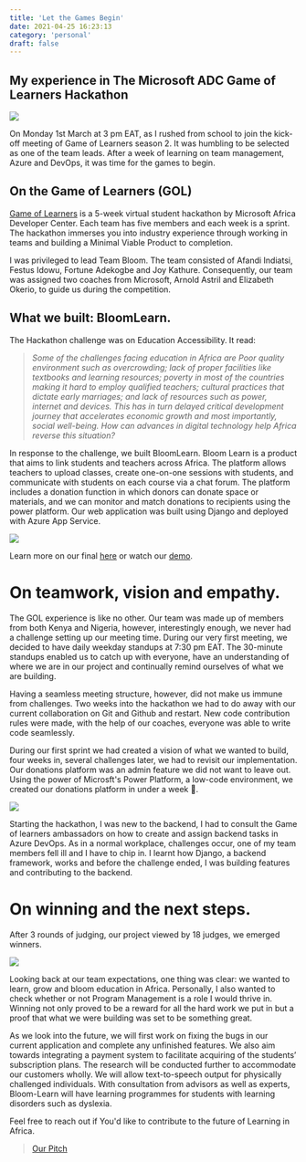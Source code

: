 ```yaml
---
title: 'Let the Games Begin'
date: 2021-04-25 16:23:13
category: 'personal'
draft: false
---
```


## My experience in The Microsoft ADC Game of Learners Hackathon

![](/images/gol-img-1.png)

On Monday 1st March at 3 pm EAT, as I rushed from school to join the kick-off meeting of Game of Learners season 2. It was humbling to be selected as one of the team leads. After a week of learning on team management, Azure and DevOps, it was time for the games to begin.

## On the Game of Learners (GOL)

[Game of Learners](http://aka.ms/GameofLearners) is a 5-week virtual student hackathon by Microsoft Africa Developer Center. Each team has five members and each week is a sprint. The hackathon immerses you into industry experience through working in teams and building a Minimal Viable Product to completion.

I was privileged to lead Team Bloom. The team consisted of Afandi Indiatsi, Festus Idowu, Fortune Adekogbe and Joy Kathure. Consequently, our team was assigned two coaches from Microsoft, Arnold Astril and Elizabeth Okerio, to guide us during the competition.

## What we built: BloomLearn.

The Hackathon challenge was on Education Accessibility. It read:

> _Some of the challenges facing education in Africa are Poor quality environment such as overcrowding; lack of proper facilities like textbooks and learning resources; poverty in most of the countries making it hard to employ qualified teachers; cultural practices that dictate early marriages; and lack of resources such as power, internet and devices. This has in turn delayed critical development journey that accelerates economic growth and most importantly, social well-being. How can advances in digital technology help Africa reverse this situation?_

In response to the challenge, we built BloomLearn. Bloom Learn is a product that aims to link students and teachers across Africa. The platform allows teachers to upload classes, create one-on-one sessions with students, and communicate with students on each course via a chat forum. The platform includes a donation function in which donors can donate space or materials, and we can monitor and match donations to recipients using the power platform. Our web application was built using Django and deployed with Azure App Service.

![](/images/gol-img-2.png)

Learn more on our final [here](https://devpost.com/software/bloom-learn) or watch our [demo](https://www.youtube.com/watch?v=Wj_XsqFRkSQ).

# On teamwork, vision and empathy.

The GOL experience is like no other. Our team was made up of members from both Kenya and Nigeria, however, interestingly enough, we never had a challenge setting up our meeting time. During our very first meeting, we decided to have daily weekday standups at 7:30 pm EAT. The 30-minute standups enabled us to catch up with everyone, have an understanding of where we are in our project and continually remind ourselves of what we are building.

Having a seamless meeting structure, however, did not make us immune from challenges. Two weeks into the hackathon we had to do away with our current collaboration on Git and Github and restart. New code contribution rules were made, with the help of our coaches, everyone was able to write code seamlessly.

During our first sprint we had created a vision of what we wanted to build, four weeks in, several challenges later, we had to revisit our implementation. Our donations platform was an admin feature we did not want to leave out. Using the power of Microsft's Power Platform, a low-code environment, we created our donations platform in under a week 🤯.

![](/images/gol-img-3.png)

Starting the hackathon, I was new to the backend, I had to consult the Game of learners ambassadors on how to create and assign backend tasks in Azure DevOps. As in a normal workplace, challenges occur, one of my team members fell ill and I have to chip in. I learnt how Django, a backend framework, works and before the challenge ended, I was building features and contributing to the backend.

# On winning and the next steps.

After 3 rounds of judging, our project viewed by 18 judges, we emerged winners.

![](/images/gol-img-4.png)

Looking back at our team expectations, one thing was clear: we wanted to learn, grow and bloom education in Africa. Personally, I also wanted to check whether or not Program Management is a role I would thrive in. Winning not only proved to be a reward for all the hard work we put in but a proof that what we were building was set to be something great.

As we look into the future, we will first work on fixing the bugs in our current application and complete any unfinished features. We also aim towards integrating a payment system to facilitate acquiring of the students’ subscription plans. The research will be conducted further to accommodate our customers wholly. We will allow text-to-speech output for physically challenged individuals. With consultation from advisors as well as experts, Bloom-Learn will have learning programmes for students with learning disorders such as dyslexia.

Feel free to reach out if You'd like to contribute to the future of Learning in Africa.

> [Our Pitch](https://www.youtube.com/watch?v=5V8oKzbwMjE)
